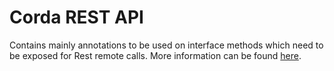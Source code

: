 # Corda REST API

Contains mainly annotations to be used on interface methods which need to be exposed for
Rest remote calls. More information can be found
[here](https://engineering.r3.com/product-areas/corda-platform/rpc-and-node-interaction/docs/http-rpc/developer/exposing-rpcops-functionality/annotations/).

